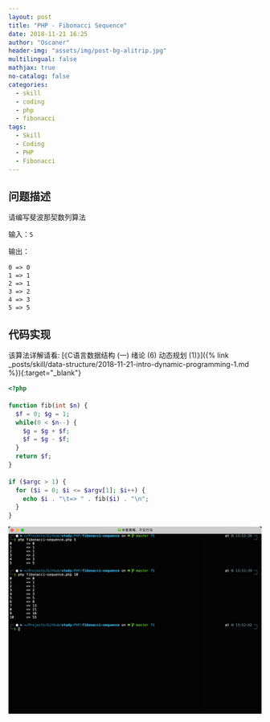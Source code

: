 ```yaml
---
layout: post
title: "PHP - Fibonacci Sequence"
date: 2018-11-21 16:25
author: "Oscaner"
header-img: "assets/img/post-bg-alitrip.jpg"
multilingual: false
mathjax: true
no-catalog: false
categories:
  - skill
  - coding
  - php
  - fibonacci
tags:
  - Skill
  - Coding
  - PHP
  - Fibonacci
---
```


## 问题描述

请编写斐波那契数列算法

输入：`5`

输出：

```
0 => 0
1 => 1
2 => 1
3 => 2
4 => 3
5 => 5
```

## 代码实现

该算法详解请看: [《C语言数据结构 (一) 绪论 (6) 动态规划 (1)》]({% link _posts/skill/data-structure/2018-11-21-intro-dynamic-programming-1.md %}){:target="_blank"}

```php
<?php

function fib(int $n) {
  $f = 0; $g = 1;
  while(0 < $n--) {
    $g = $g + $f;
    $f = $g - $f;
  }
  return $f;
}

if ($argc > 1) {
  for ($i = 0; $i <= $argv[1]; $i++) {
    echo $i . "\t=> " . fib($i) . "\n";
  }
}
```

![1.png](/assets/img/in-post/skill/coding/post-php-fibonacci-sequence/1.png)
